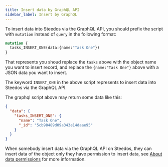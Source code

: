 ```yaml
---
title: Insert data by GraphQL API
sidebar_label: Insert by GraphQL
---
```


To insert data into Steedos via the GraphQL API, you should prefix the script with `mutation` instead of `query` in the following format:

```graphql
mutation {
  tasks_INSERT_ONE(data:{name:"Task One"})
}
```

That represents you shoud replace the `tasks` above with the object name you want to insert record, and replace the `{name:"Task One"}` above with a JSON data you want to insert.

The keyword `INSERT_ONE` in the above script represents to insert data into Steedos via the GraphQL API.

The graphql script above may return some data like this:

```json
{
  "data": {
    "tasks_INSERT_ONE": {
      "name": "Task One",
      "_id": "5cb98489d09a343e14daae95"
    }
  }
}
```

When somebody insert data via the GraphQL API on Steedos, they can insert data of the object only they have permission to insert data, see [About data permissions](/docs/api/graphql#about-data-permissions) for more information.
